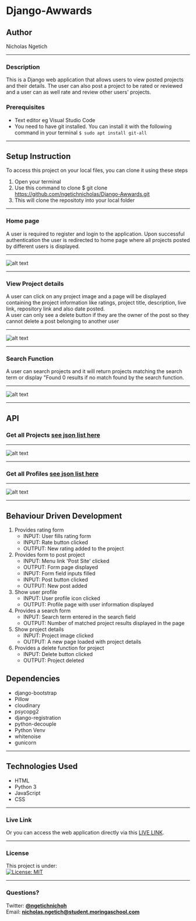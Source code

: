 # Django-Awwards
## Author
Nicholas Ngetich
*****
### Description
This is a Django web application that allows users to view posted projects and their details. The user can also post a project to be rated or reviewed and a user can as well rate and review other users' projects.

### Prerequisites
* Text editor eg Visual Studio Code
* You need to have git installed. You can install it with the following command in your terminal
`$ sudo apt install git-all`
*****
## Setup Instruction
To access this project on your local files, you can clone it using these steps
1. Open your terminal
1. Use this command to clone $ git clone https://github.com/ngetichnicholas/Django-Awwards.git
1. This will clone the repositoty into your local folder
*****
### Home page
A user is required to register and login to the application. Upon successful authentication the user is redirected to home page where all projects posted by different users is displayed.
*****
![alt text](https://res.cloudinary.com/dbos9xidr/image/upload/v1626781661/screencapture-nick-awwards-herokuapp-2021-07-20-14_26_02_la9krd.png)
*****
### View Project details
A user can click on any project image and a page will be displayed containing the project information like ratings, project title, description, live link, repository link and also date posted.  
A user can only see a delete button if they are the owner of the post so they cannot delete a post belonging to another user
*****
![alt text](https://res.cloudinary.com/dbos9xidr/image/upload/v1626781789/screencapture-nick-awwards-herokuapp-project-16-2021-07-20-14_37_30_zezmab.png)
*****
### Search Function
A user can search projects and it will return projects matching the search term or display "Found 0 results if no match found by the search function.
*****
![alt text](https://res.cloudinary.com/dbos9xidr/image/upload/v1626790591/screencapture-127-0-0-1-8000-search-2021-07-20-17_14_13_vzah3v.png)
*****
## API
### Get all Projects [see json list here](https://nick-awwards.herokuapp.com/api/projects/?format=json)
*****
![alt text](https://res.cloudinary.com/dbos9xidr/image/upload/v1626789966/Screenshot_from_2021-07-20_17-00-32_ahsrlf.png)
*****
### Get all Profiles [see json list here](https://nick-awwards.herokuapp.com/api/projects/?format=jsonhttps://nick-awwards.herokuapp.com/api/profiles/?format=json)
*****
![alt text](https://res.cloudinary.com/dbos9xidr/image/upload/v1626789966/Screenshot_from_2021-07-20_17-05-34_m1uomy.png)
*****
## Behaviour Driven Development
1. Provides rating form
   - INPUT: User fills rating form
   - INPUT: Rate button clicked
   - OUTPUT: New rating added to the project
1. Provides form to post project 
   - INPUT: Menu link 'Post Site' clicked
   - OUTPUT: Form page displayed
   - INPUT: Form field inputs filled
   - INPUT: Post button clicked
   - OUTPUT: New post added
1. Show user profile 
   - INPUT: User profile icon clicked
   - OUTPUT: Profile page with user information displayed
1. Provides a search form
   - INPUT: Search term entered in the search field
   - OUTPUT: Number of matched project results displayed in the page
1. Show project details
   - INPUT: Project image clicked
   - OUTPUT: A new page loaded with project details
1. Provides a delete function for project
   - INPUT: Delete button clicked
   - OUTPUT: Project deleted
## Dependencies
* django-bootstrap
* Pillow
* cloudinary
* psycopg2
* django-registration
* python-decouple
* Python Venv
* whitenoise
* gunicorn
*****
## Technologies Used
* HTML
* Python 3
* JavaScript
* CSS
******
### Live Link
Or you can access the web application directly via this [LIVE LINK](https://nick-awwards.herokuapp.com/).
*****
### License
This project is under:  
[![License: MIT](https://img.shields.io/badge/License-MIT-yellow.svg)](/LICENSE)
*****
### Questions?
Twitter: **[@ngetichnichoh](https://twitter.com/ngetichnichoh)**  
Email: **[nicholas.ngetich@student.moringaschool.com](mailto:nicholas.ngetich@student.moringaschool.com)**
